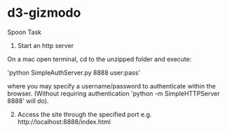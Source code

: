 # d3-gizmodo
Spoon Task

1. Start an http server

On a mac open terminal, cd to the unzipped folder and execute:

'python SimpleAuthServer.py 8888 user:pass'

where you may specify a username/password to authenticate within the browser.
(Without requiring authentication 'python -m SimpleHTTPServer 8888' will do).


2. Access the site through the specified port e.g. http://localhost:8888/index.html
